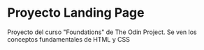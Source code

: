 # Proyecto Landing Page

Proyecto del curso "Foundations" de The Odin Project. 
Se ven los conceptos fundamentales de HTML y CSS
